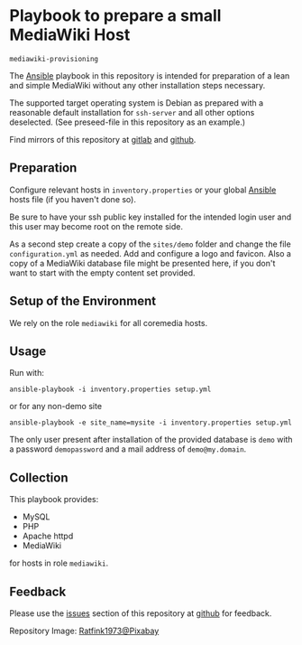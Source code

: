 # Playbook to prepare a small MediaWiki Host

`mediawiki-provisioning`

The [Ansible][ansible] playbook in this repository is intended for preparation
of a lean and simple MediaWiki without any other installation steps necessary.

The supported target operating system is Debian as prepared with a reasonable
default installation for `ssh-server` and all other options deselected. (See
preseed-file in this repository as an example.)

Find mirrors of this repository at [gitlab][gitlab] and [github][github].


## Preparation

Configure relevant hosts in `inventory.properties` or your global
[Ansible][ansible] hosts file (if you haven't done so).

Be sure to have your ssh public key installed for the intended login user and
this user may become root on the remote side.

As a second step create a copy of the `sites/demo` folder and change the file
`configuration.yml` as needed. Add and configure a logo and favicon. Also a
copy of a MediaWiki database file might be presented here, if you don't want to
start with the empty content set provided.


## Setup of the Environment

We rely on the role `mediawiki` for all coremedia hosts.


## Usage

Run with:

```
ansible-playbook -i inventory.properties setup.yml
```

or for any non-demo site

```
ansible-playbook -e site_name=mysite -i inventory.properties setup.yml
```

The only user present after installation of the provided database is `demo`
with a password `demopassword` and a mail address of `demo@my.domain`.


## Collection

This playbook provides:

* MySQL
* PHP
* Apache httpd
* MediaWiki

for hosts in role `mediawiki`.


## Feedback

Please use the [issues][issues] section of this repository at [github][github]
for feedback.

Repository Image:
[Ratfink1973@Pixabay](https://pixabay.com/de/photos/garten-gie%C3%9Fkanne-natur-gr%C3%BCn-gie%C3%9Fen-2497476/)

[issues]: https://github.com/mgoellnitz/mediawiki-provisioning/issues
[ansible]: https://www.ansible.com/
[github]: https://github.com/mgoellnitz/mediawiki-provisioning
[gitlab]: https://gitlab.com/backendzeit/mediawiki-provisioning
